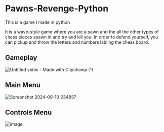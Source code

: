 # Pawns-Revenge-Python
This is a game I made in python 

It is a wave-style game where you are a pawn and the all the other types of chess pieces spawn in and try and kill you. In order to defend yourself, you can pickup and
throw the letters and numbers labling the chess board. 

## Gameplay
![Untitled video - Made with Clipchamp (1)](https://github.com/user-attachments/assets/7ad09eff-e27b-46a7-89c4-a6a28604e95b)
## Main Menu
![Screenshot 2024-09-10 234857](https://github.com/user-attachments/assets/78e79a07-56a5-4ca7-8aef-15ac76ed558f)
## Controls Menu
![image](https://github.com/user-attachments/assets/c672eb41-a617-42f9-b06e-919a5c9f7312)
